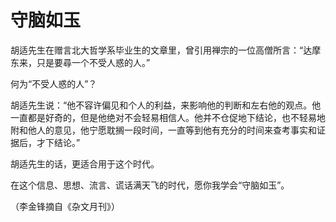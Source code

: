 # 守脑如玉

胡适先生在赠言北大哲学系毕业生的文章里，曾引用禅宗的一位高僧所言：“达摩东来，只是要尋一个不受人惑的人。” 

何为“不受人惑的人”？ 

胡适先生说：“他不容许偏见和个人的利益，来影响他的判断和左右他的观点。他一直都是好奇的，但是他绝对不会轻易相信人。他并不仓促地下结论，也不轻易地附和他人的意见，他宁愿耽搁一段时间，一直等到他有充分的时间来查考事实和证据后，才下结论。” 

胡适先生的话，更适合用于这个时代。 

在这个信息、思想、流言、谎话满天飞的时代，愿你我学会“守脑如玉”。 

（李金锋摘自《杂文月刊》）